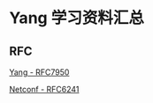 # Yang 学习资料汇总

## RFC

[Yang - RFC7950](https://tools.ietf.org/html/rfc7950)

[Netconf - RFC6241](https://tools.ietf.org/html/rfc6241)